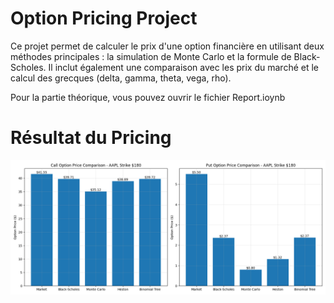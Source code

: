 # Option Pricing Project

Ce projet permet de calculer le prix d'une option financière en utilisant deux méthodes principales : la simulation de Monte Carlo et la formule de Black-Scholes. Il inclut également une comparaison avec les prix du marché et le calcul des grecques (delta, gamma, theta, vega, rho).

Pour la partie théorique, vous pouvez ouvrir le fichier Report.ioynb

# Résultat du Pricing
![Résultat du pricing](Img/Option%20Pricer%20Comparaison.png)